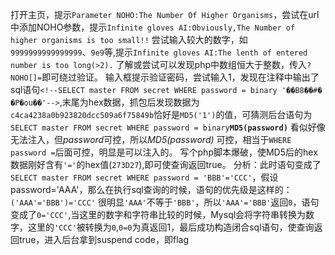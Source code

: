 打开主页，提示`Parameter NOHO:The Number Of Higher Organisms`，尝试在url中添加NOHO参数，提示`Infinite gloves AI:Obviously,The Number of higher organisms is too small!!` 
尝试输入较大的数字，如`9999999999999999`、`9e9`等,提示`Infinite gloves AI:The lenth of entered number is too long(>2).`
了解或尝试可以发现php中数组恒大于整数，传入`?NOHO[]=`即可绕过验证。
输入框提示验证密码，尝试输入1，发现在注释中输出了sql语句`<!--SELECT master FROM secret WHERE password = binary '��B8��#�
�P�ou��'-->`,末尾为hex数据，抓包后发现数据为`c4ca4238a0b923820dcc509a6f75849b`恰好是`MD5('1')`的值，可猜测后台语句为`SELECT master FROM secret WHERE password = binary`**`MD5(password)`**
看似好像无法注入，但*password*可控，所以*MD5(password)* 可控，相当于`WHERE password =`后面可控，明显是可以注入的。
写个php脚本爆破，使MD5后的hex数据刚好含有`'='`的hex值(`273D27`),即可使查询返回true。
分析：此时语句变成了`SELECT master FROM secret WHERE password = 'BBB'='CCC'`，假设password='AAA'，那么在执行sql查询的时候，语句的优先级是这样的：`('AAA'='BBB')='CCC'`
很明显`'AAA'`不等于`'BBB'`，所以`'AAA'='BBB'`返回`0`，语句变成了`0='CCC'`,当这里的数字和字符串比较的时候，Mysql会将字符串转换为数字，这里的`'CCC'`被转换为`0`,`0=0`为真返回1，最后成功构造闭合sql语句，使查询返回true，进入后台拿到suspend code，即flag